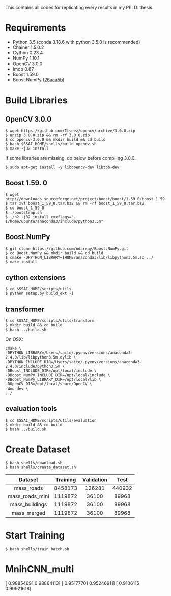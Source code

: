 This contains all codes for replicating every results in my Ph. D. thesis.

# Requirements
- Python 3.5 (conda 3.18.6 with python 3.5.0 is recommended)
- Chainer 1.5.0.2
- Cython 0.23.4
- NumPy 1.10.1
- OpenCV 3.0.0
- lmdb 0.87
- Boost 1.59.0
- Boost.NumPy ([26aaa5b](https://github.com/ndarray/Boost.NumPy/tree/26aaa5b62e6170f2ccde179b46f1a49c4011fc9d))

# Build Libraries
## OpenCV 3.0.0

```
$ wget https://github.com/Itseez/opencv/archive/3.0.0.zip
$ unzip 3.0.0.zip && rm -rf 3.0.0.zip
$ cd opencv-3.0.0 && mkdir build && cd build
$ bash $SSAI_HOME/shells/build_opencv.sh
$ make -j32 install
```

If some libraries are missing, do below before compiling 3.0.0.

```
$ sudo apt-get install -y libopencv-dev libtbb-dev
```

## Boost 1.59. 0

```
$ wget http://downloads.sourceforge.net/project/boost/boost/1.59.0/boost_1_59_0.tar.bz2
$ tar xvf boost_1_59_0.tar.bz2 && rm -rf boost_1_59_0.tar.bz2
$ cd boost_1_59_0
$ ./bootstrap.sh
$ ./b2 -j32 install cxxflags="-I/home/ubuntu/anaconda3/include/python3.5m"
```

## Boost.NumPy

```
$ git clone https://github.com/ndarray/Boost.NumPy.git
$ cd Boost.NumPy && mkdir build && cd build
$ cmake -DPYTHON_LIBRARY=$HOME/anaconda3/lib/libpython3.5m.so ../
$ make install
```

## cython extensions

```
$ cd $SSAI_HOME/scripts/utils
$ python setup.py build_ext -i
```

## transformer

```
$ cd $SSAI_HOME/scripts/utils/transform
$ mkdir build && cd build
$ bash ../build.sh
```

On OSX:

```
cmake \
-DPYTHON_LIBRARY=/Users/saito/.pyenv/versions/anaconda3-2.4.0/lib/libpython3.5m.dylib \
-DPYTHON_INCLUDE_DIR=/Users/saito/.pyenv/versions/anaconda3-2.4.0/include/python3.5m \
-DBoost_INCLUDE_DIR=/opt/local/include \
-DBoost_NumPy_INCLUDE_DIR=/opt/local/include \
-DBoost_NumPy_LIBRARY_DIR=/opt/local/lib \
-DOpenCV_DIR=/opt/local/share/OpenCV \
-Wno-dev \
../
```

## evaluation tools

```
$ cd $SSAI_HOME/scripts/utils/evaluation
$ mkdir build && cd build
$ bash ../build.sh
```

# Create Dataset

```
$ bash shells/download.sh
$ bash shells/create_dataset.sh
```

Dataset         | Training | Validation | Test
:-------------: | :------: | :--------: | :----:
mass_roads      | 8458173  | 126281     | 440932
mass_roads_mini | 1119872  | 36100      | 89968
mass_buildings  | 1119872  | 36100      | 89968
mass_merged     | 1119872  | 36100      | 89968

# Start Training

```
$ bash shells/train_batch.sh
```

# MnihCNN_multi

[ 0.98854691  0.98864113]
[ 0.95177701  0.95246911]
[ 0.9106115   0.90921618]
